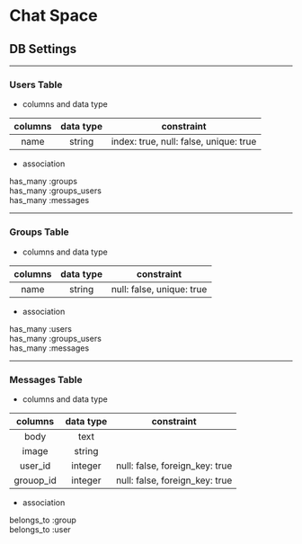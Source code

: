 # Chat Space
## DB Settings

***

### Users Table

- columns and data type

| columns | data type | constraint |
|:-------:|:---------:|:----------:|
| name | string | index: true, null: false, unique: true |

- association

has_many :groups  
has_many :groups_users  
has_many :messages

***

### Groups Table

- columns and data type

| columns | data type | constraint |
|:-------:|:---------:|:----------:|
| name | string | null: false, unique: true |

- association

has_many :users  
has_many :groups_users  
has_many :messages

***

### Messages Table

- columns and data type

| columns | data type | constraint |
|:-------:|:---------:|:----------:|
| body | text ||
| image | string ||
| user_id | integer | null: false, foreign_key: true |
| grouop_id | integer | null: false, foreign_key: true |

- association

belongs_to :group  
belongs_to :user



